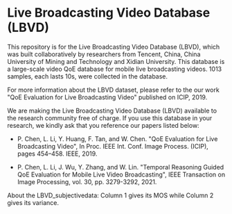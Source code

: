 # Live Broadcasting Video Database (LBVD)
This repository is for the Live Broadcasting Video Database (LBVD), which was built collaboratively by researchers from Tencent, China, China University of Mining and Technology and Xidian University. This database is a large-scale video QoE database for mobile live broadcasting videos. 1013 samples, each lasts 10s, were collected in the database. 

For more information about the LBVD dataset, please refer to the our work "QoE Evaluation for Live Broadcasting Video" published on ICIP, 2019.

We are making the Live Broadcasting Video Database (LBVD) available to the research community free of charge. If you use this database in your research, we kindly ask that you reference our papers listed below:

* P. Chen, L. Li, Y. Huang, F. Tan, and W. Chen. "QoE Evaluation for Live Broadcasting Video", In Proc. IEEE Int. Conf. Image Process. (ICIP), pages 454–458. IEEE, 2019.

* P. Chen, L. Li, J. Wu, Y. Zhang, and W. Lin. "Temporal Reasoning Guided QoE Evaluation for Mobile Live Video Broadcasting", IEEE Transaction on Image Processing, vol. 30, pp. 3279-3292, 2021.

About the LBVD_subjectivedata: Column 1 gives its MOS while Column 2 gives its variance.
